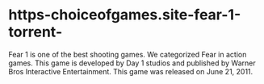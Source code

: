 # https-choiceofgames.site-fear-1-torrent-
Fear 1 is one of the best shooting games. We categorized Fear in action games. This game is developed by Day 1 studios and published by Warner Bros Interactive Entertainment. This game was released on June 21, 2011.
